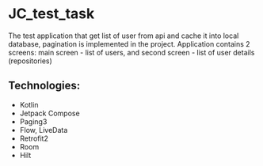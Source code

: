 # JC_test_task
The test application that get list of user from api and cache it into local database, pagination is implemented in the project.
Application contains 2 screens: main screen - list of users, and second screen - list of user details (repositories)

Technologies:
-
 - Kotlin
 - Jetpack Compose
 - Paging3
 - Flow, LiveData
 - Retrofit2
 - Room
 - Hilt
